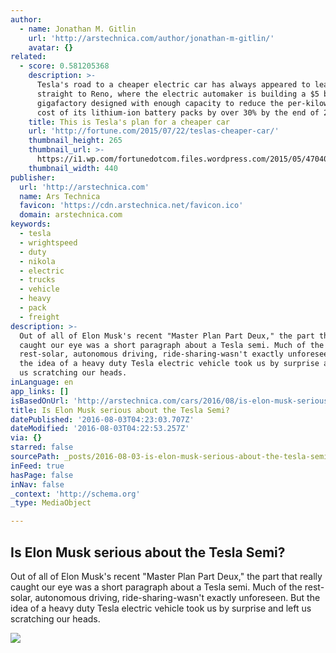```yaml
---
author:
  - name: Jonathan M. Gitlin
    url: 'http://arstechnica.com/author/jonathan-m-gitlin/'
    avatar: {}
related:
  - score: 0.581205368
    description: >-
      Tesla's road to a cheaper electric car has always appeared to lead
      straight to Reno, where the electric automaker is building a $5 billion
      gigafactory designed with enough capacity to reduce the per-kilowatt-hour
      cost of its lithium-ion battery packs by over 30% by the end of 2017.
    title: This is Tesla's plan for a cheaper car
    url: 'http://fortune.com/2015/07/22/teslas-cheaper-car/'
    thumbnail_height: 265
    thumbnail_url: >-
      https://i1.wp.com/fortunedotcom.files.wordpress.com/2015/05/470408048.jpg?fit=440%2C330&ssl=1
    thumbnail_width: 440
publisher:
  url: 'http://arstechnica.com'
  name: Ars Technica
  favicon: 'https://cdn.arstechnica.net/favicon.ico'
  domain: arstechnica.com
keywords:
  - tesla
  - wrightspeed
  - duty
  - nikola
  - electric
  - trucks
  - vehicle
  - heavy
  - pack
  - freight
description: >-
  Out of all of Elon Musk's recent "Master Plan Part Deux," the part that really
  caught our eye was a short paragraph about a Tesla semi. Much of the
  rest-solar, autonomous driving, ride-sharing-wasn't exactly unforeseen. But
  the idea of a heavy duty Tesla electric vehicle took us by surprise and left
  us scratching our heads.
inLanguage: en
app_links: []
isBasedOnUrl: 'http://arstechnica.com/cars/2016/08/is-elon-musk-serious-about-the-tesla-semi/'
title: Is Elon Musk serious about the Tesla Semi?
datePublished: '2016-08-03T04:23:03.707Z'
dateModified: '2016-08-03T04:22:53.257Z'
via: {}
starred: false
sourcePath: _posts/2016-08-03-is-elon-musk-serious-about-the-tesla-semi.md
inFeed: true
hasPage: false
inNav: false
_context: 'http://schema.org'
_type: MediaObject

---
```

<article style=""><h1>Is Elon Musk serious about the Tesla Semi?</h1><p>Out of all of Elon Musk's recent "Master Plan Part Deux," the part that really caught our eye was a short paragraph about a Tesla semi. Much of the rest-solar, autonomous driving, ride-sharing-wasn't exactly unforeseen. But the idea of a heavy duty Tesla electric vehicle took us by surprise and left us scratching our heads.</p><img src="http://cdn.arstechnica.net/wp-content/uploads/2016/08/WS_Mack-LR-640x480.jpg" /></article>